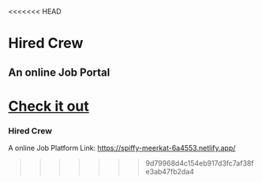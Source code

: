 <<<<<<< HEAD
# Hired Crew


## An online Job Portal

[Check it out](https://spiffy-meerkat-6a4553.netlify.app/)
=======
### Hired Crew
A online Job Platform
Link: https://spiffy-meerkat-6a4553.netlify.app/
>>>>>>> 9d79968d4c154eb917d3fc7af38fe3ab47fb2da4
